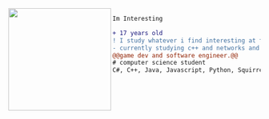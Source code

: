 <img align="left" height="205" src="https://c.tenor.com/Bpbu2-YNL6cAAAAS/hacker-pupper-dog.gif"/>

```diff
Im Interesting

+ 17 years old
! I study whatever i find interesting at the moment
- currently studying c++ and networks and im also fucking around with cumcord
@@game dev and software engineer.@@
# computer science student
C#, C++, Java, Javascript, Python, Squirrel

```
